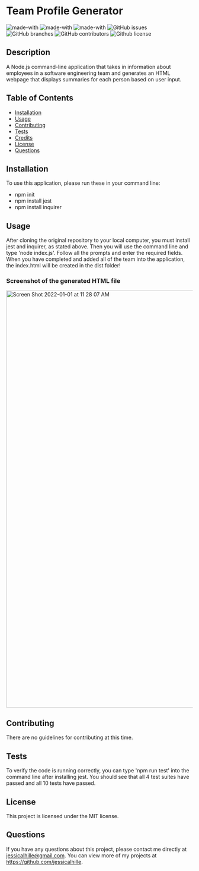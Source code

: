 # Team Profile Generator
  ![made-with](https://img.shields.io/badge/Made%20with-CSS-1f425f.svg)
  ![made-with](https://img.shields.io/badge/Made%20with-JavaScript-1f425f.svg)
  ![made-with](https://img.shields.io/badge/Made%20with-Node.js-1f425f.svg)
  ![GitHub issues](https://img.shields.io/github/issues/jessicalhille/team-profile-generator)
  ![GitHub branches](https://badgen.net/github/branches/jessicalhille/team-profile-generator)
  ![GitHub contributors](https://img.shields.io/github/contributors/jessicalhille/team-profile-generator)
  ![Github license](http://img.shields.io/badge/license-MIT-blue.svg)


  ## Description
  A Node.js command-line application that takes in information about employees in a software engineering team and generates an HTML webpage that displays summaries for each person based on user input.

  ## Table of Contents
  * [Installation](#installation)
  * [Usage](#usage)
  * [Contributing](#contributing)
  * [Tests](#tests)
  * [Credits](#credits)
  * [License](#license)
  * [Questions](#questions)

  ## Installation
  To use this application, please run these in your command line:
  * npm init 
  * npm install jest
  * npm install inquirer

  ## Usage
  After cloning the original repository to your local computer, you must install jest and inquirer, as stated above. Then you will use the command line and type 'node index.js'. Follow all the prompts and enter the required fields. When you have completed and added all of the team into the application, the index.html will be created in the dist folder!
  ### Screenshot of the generated HTML file
  <img width="1123" alt="Screen Shot 2022-01-01 at 11 28 07 AM" src="https://user-images.githubusercontent.com/91511805/147856731-b8dc388d-956e-417c-b7d8-151ab4bc5e0d.png">
  
  ## Contributing
  There are no guidelines for contributing at this time.

  ## Tests
  To verify the code is running correctly, you can type 'npm run test' into the command line after installing jest. You should see that all 4 test suites have passed and all 10 tests have passed.

  ## License
  This project is licensed under the MIT license.

  ## Questions
  If you have any questions about this project, please contact me directly at jessicalhille@gmail.com.
  You can view more of my projects at https://github.com/jessicalhille.

